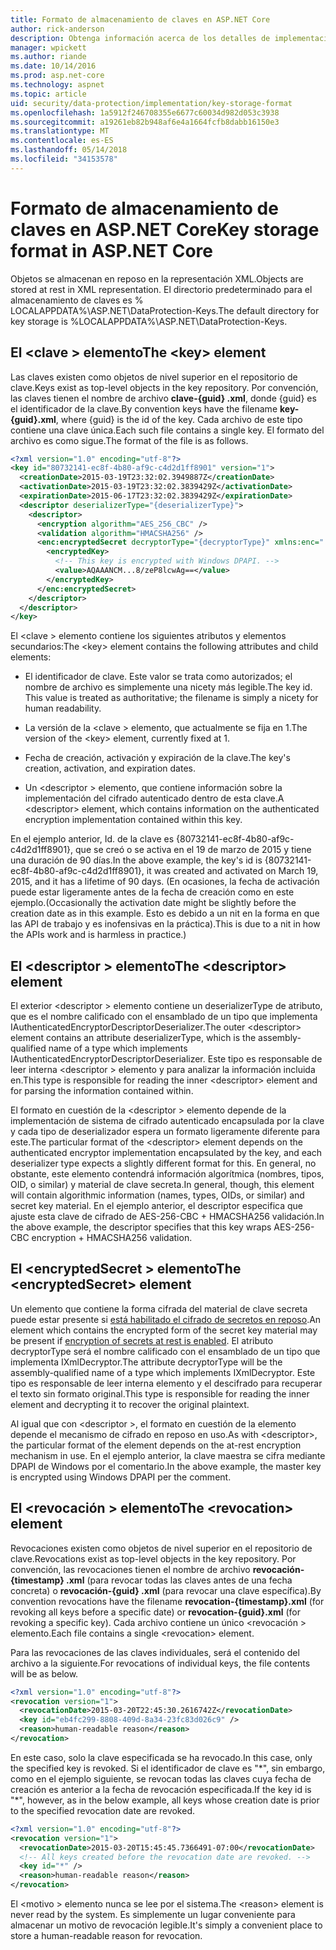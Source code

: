 ```yaml
---
title: Formato de almacenamiento de claves en ASP.NET Core
author: rick-anderson
description: Obtenga información acerca de los detalles de implementación del formato de almacenamiento de claves de protección de datos de ASP.NET Core.
manager: wpickett
ms.author: riande
ms.date: 10/14/2016
ms.prod: asp.net-core
ms.technology: aspnet
ms.topic: article
uid: security/data-protection/implementation/key-storage-format
ms.openlocfilehash: 1a5912f246708355e6677c60034d982d053c3938
ms.sourcegitcommit: a19261eb82b948af6e4a1664fcfb8dabb16150e3
ms.translationtype: MT
ms.contentlocale: es-ES
ms.lasthandoff: 05/14/2018
ms.locfileid: "34153578"
---
```

# <a name="key-storage-format-in-aspnet-core"></a><span data-ttu-id="104bf-103">Formato de almacenamiento de claves en ASP.NET Core</span><span class="sxs-lookup"><span data-stu-id="104bf-103">Key storage format in ASP.NET Core</span></span>

<a name="data-protection-implementation-key-storage-format"></a>

<span data-ttu-id="104bf-104">Objetos se almacenan en reposo en la representación XML.</span><span class="sxs-lookup"><span data-stu-id="104bf-104">Objects are stored at rest in XML representation.</span></span> <span data-ttu-id="104bf-105">El directorio predeterminado para el almacenamiento de claves es % LOCALAPPDATA%\ASP.NET\DataProtection-Keys\.</span><span class="sxs-lookup"><span data-stu-id="104bf-105">The default directory for key storage is %LOCALAPPDATA%\ASP.NET\DataProtection-Keys\.</span></span>

## <a name="the-key-element"></a><span data-ttu-id="104bf-106">El \<clave > elemento</span><span class="sxs-lookup"><span data-stu-id="104bf-106">The \<key> element</span></span>

<span data-ttu-id="104bf-107">Las claves existen como objetos de nivel superior en el repositorio de clave.</span><span class="sxs-lookup"><span data-stu-id="104bf-107">Keys exist as top-level objects in the key repository.</span></span> <span data-ttu-id="104bf-108">Por convención, las claves tienen el nombre de archivo **clave-{guid} .xml**, donde {guid} es el identificador de la clave.</span><span class="sxs-lookup"><span data-stu-id="104bf-108">By convention keys have the filename **key-{guid}.xml**, where {guid} is the id of the key.</span></span> <span data-ttu-id="104bf-109">Cada archivo de este tipo contiene una clave única.</span><span class="sxs-lookup"><span data-stu-id="104bf-109">Each such file contains a single key.</span></span> <span data-ttu-id="104bf-110">El formato del archivo es como sigue.</span><span class="sxs-lookup"><span data-stu-id="104bf-110">The format of the file is as follows.</span></span>

```xml
<?xml version="1.0" encoding="utf-8"?>
<key id="80732141-ec8f-4b80-af9c-c4d2d1ff8901" version="1">
  <creationDate>2015-03-19T23:32:02.3949887Z</creationDate>
  <activationDate>2015-03-19T23:32:02.3839429Z</activationDate>
  <expirationDate>2015-06-17T23:32:02.3839429Z</expirationDate>
  <descriptor deserializerType="{deserializerType}">
    <descriptor>
      <encryption algorithm="AES_256_CBC" />
      <validation algorithm="HMACSHA256" />
      <enc:encryptedSecret decryptorType="{decryptorType}" xmlns:enc="...">
        <encryptedKey>
          <!-- This key is encrypted with Windows DPAPI. -->
          <value>AQAAANCM...8/zeP8lcwAg==</value>
        </encryptedKey>
      </enc:encryptedSecret>
    </descriptor>
  </descriptor>
</key>
```

<span data-ttu-id="104bf-111">El \<clave > elemento contiene los siguientes atributos y elementos secundarios:</span><span class="sxs-lookup"><span data-stu-id="104bf-111">The \<key> element contains the following attributes and child elements:</span></span>

* <span data-ttu-id="104bf-112">El identificador de clave. Este valor se trata como autorizados; el nombre de archivo es simplemente una nicety más legible.</span><span class="sxs-lookup"><span data-stu-id="104bf-112">The key id. This value is treated as authoritative; the filename is simply a nicety for human readability.</span></span>

* <span data-ttu-id="104bf-113">La versión de la \<clave > elemento, que actualmente se fija en 1.</span><span class="sxs-lookup"><span data-stu-id="104bf-113">The version of the \<key> element, currently fixed at 1.</span></span>

* <span data-ttu-id="104bf-114">Fecha de creación, activación y expiración de la clave.</span><span class="sxs-lookup"><span data-stu-id="104bf-114">The key's creation, activation, and expiration dates.</span></span>

* <span data-ttu-id="104bf-115">Un \<descriptor > elemento, que contiene información sobre la implementación del cifrado autenticado dentro de esta clave.</span><span class="sxs-lookup"><span data-stu-id="104bf-115">A \<descriptor> element, which contains information on the authenticated encryption implementation contained within this key.</span></span>

<span data-ttu-id="104bf-116">En el ejemplo anterior, Id. de la clave es {80732141-ec8f-4b80-af9c-c4d2d1ff8901}, que se creó o se activa en el 19 de marzo de 2015 y tiene una duración de 90 días.</span><span class="sxs-lookup"><span data-stu-id="104bf-116">In the above example, the key's id is {80732141-ec8f-4b80-af9c-c4d2d1ff8901}, it was created and activated on March 19, 2015, and it has a lifetime of 90 days.</span></span> <span data-ttu-id="104bf-117">(En ocasiones, la fecha de activación puede estar ligeramente antes de la fecha de creación como en este ejemplo.</span><span class="sxs-lookup"><span data-stu-id="104bf-117">(Occasionally the activation date might be slightly before the creation date as in this example.</span></span> <span data-ttu-id="104bf-118">Esto es debido a un nit en la forma en que las API de trabajo y es inofensivas en la práctica).</span><span class="sxs-lookup"><span data-stu-id="104bf-118">This is due to a nit in how the APIs work and is harmless in practice.)</span></span>

## <a name="the-descriptor-element"></a><span data-ttu-id="104bf-119">El \<descriptor > elemento</span><span class="sxs-lookup"><span data-stu-id="104bf-119">The \<descriptor> element</span></span>

<span data-ttu-id="104bf-120">El exterior \<descriptor > elemento contiene un deserializerType de atributo, que es el nombre calificado con el ensamblado de un tipo que implementa IAuthenticatedEncryptorDescriptorDeserializer.</span><span class="sxs-lookup"><span data-stu-id="104bf-120">The outer \<descriptor> element contains an attribute deserializerType, which is the assembly-qualified name of a type which implements IAuthenticatedEncryptorDescriptorDeserializer.</span></span> <span data-ttu-id="104bf-121">Este tipo es responsable de leer interna \<descriptor > elemento y para analizar la información incluida en.</span><span class="sxs-lookup"><span data-stu-id="104bf-121">This type is responsible for reading the inner \<descriptor> element and for parsing the information contained within.</span></span>

<span data-ttu-id="104bf-122">El formato en cuestión de la \<descriptor > elemento depende de la implementación de sistema de cifrado autenticado encapsulada por la clave y cada tipo de deserializador espera un formato ligeramente diferente para este.</span><span class="sxs-lookup"><span data-stu-id="104bf-122">The particular format of the \<descriptor> element depends on the authenticated encryptor implementation encapsulated by the key, and each deserializer type expects a slightly different format for this.</span></span> <span data-ttu-id="104bf-123">En general, no obstante, este elemento contendrá información algorítmica (nombres, tipos, OID, o similar) y material de clave secreta.</span><span class="sxs-lookup"><span data-stu-id="104bf-123">In general, though, this element will contain algorithmic information (names, types, OIDs, or similar) and secret key material.</span></span> <span data-ttu-id="104bf-124">En el ejemplo anterior, el descriptor especifica que ajuste esta clave de cifrado de AES-256-CBC + HMACSHA256 validación.</span><span class="sxs-lookup"><span data-stu-id="104bf-124">In the above example, the descriptor specifies that this key wraps AES-256-CBC encryption + HMACSHA256 validation.</span></span>

## <a name="the-encryptedsecret-element"></a><span data-ttu-id="104bf-125">El \<encryptedSecret > elemento</span><span class="sxs-lookup"><span data-stu-id="104bf-125">The \<encryptedSecret> element</span></span>

<span data-ttu-id="104bf-126">Un <encryptedSecret> elemento que contiene la forma cifrada del material de clave secreta puede estar presente si [está habilitado el cifrado de secretos en reposo](xref:security/data-protection/implementation/key-encryption-at-rest#data-protection-implementation-key-encryption-at-rest).</span><span class="sxs-lookup"><span data-stu-id="104bf-126">An <encryptedSecret> element which contains the encrypted form of the secret key material may be present if [encryption of secrets at rest is enabled](xref:security/data-protection/implementation/key-encryption-at-rest#data-protection-implementation-key-encryption-at-rest).</span></span> <span data-ttu-id="104bf-127">El atributo decryptorType será el nombre calificado con el ensamblado de un tipo que implementa IXmlDecryptor.</span><span class="sxs-lookup"><span data-stu-id="104bf-127">The attribute decryptorType will be the assembly-qualified name of a type which implements IXmlDecryptor.</span></span> <span data-ttu-id="104bf-128">Este tipo es responsable de leer interna <encryptedKey> elemento y el descifrado para recuperar el texto sin formato original.</span><span class="sxs-lookup"><span data-stu-id="104bf-128">This type is responsible for reading the inner <encryptedKey> element and decrypting it to recover the original plaintext.</span></span>

<span data-ttu-id="104bf-129">Al igual que con \<descriptor >, el formato en cuestión de la <encryptedSecret> elemento depende el mecanismo de cifrado en reposo en uso.</span><span class="sxs-lookup"><span data-stu-id="104bf-129">As with \<descriptor>, the particular format of the <encryptedSecret> element depends on the at-rest encryption mechanism in use.</span></span> <span data-ttu-id="104bf-130">En el ejemplo anterior, la clave maestra se cifra mediante DPAPI de Windows por el comentario.</span><span class="sxs-lookup"><span data-stu-id="104bf-130">In the above example, the master key is encrypted using Windows DPAPI per the comment.</span></span>

## <a name="the-revocation-element"></a><span data-ttu-id="104bf-131">El \<revocación > elemento</span><span class="sxs-lookup"><span data-stu-id="104bf-131">The \<revocation> element</span></span>

<span data-ttu-id="104bf-132">Revocaciones existen como objetos de nivel superior en el repositorio de clave.</span><span class="sxs-lookup"><span data-stu-id="104bf-132">Revocations exist as top-level objects in the key repository.</span></span> <span data-ttu-id="104bf-133">Por convención, las revocaciones tienen el nombre de archivo **revocación-{timestamp} .xml** (para revocar todas las claves antes de una fecha concreta) o **revocación-{guid} .xml** (para revocar una clave específica).</span><span class="sxs-lookup"><span data-stu-id="104bf-133">By convention revocations have the filename **revocation-{timestamp}.xml** (for revoking all keys before a specific date) or **revocation-{guid}.xml** (for revoking a specific key).</span></span> <span data-ttu-id="104bf-134">Cada archivo contiene un único \<revocación > elemento.</span><span class="sxs-lookup"><span data-stu-id="104bf-134">Each file contains a single \<revocation> element.</span></span>

<span data-ttu-id="104bf-135">Para las revocaciones de las claves individuales, será el contenido del archivo a la siguiente.</span><span class="sxs-lookup"><span data-stu-id="104bf-135">For revocations of individual keys, the file contents will be as below.</span></span>

```xml
<?xml version="1.0" encoding="utf-8"?>
<revocation version="1">
  <revocationDate>2015-03-20T22:45:30.2616742Z</revocationDate>
  <key id="eb4fc299-8808-409d-8a34-23fc83d026c9" />
  <reason>human-readable reason</reason>
</revocation>
```

<span data-ttu-id="104bf-136">En este caso, solo la clave especificada se ha revocado.</span><span class="sxs-lookup"><span data-stu-id="104bf-136">In this case, only the specified key is revoked.</span></span> <span data-ttu-id="104bf-137">Si el identificador de clave es "\*", sin embargo, como en el ejemplo siguiente, se revocan todas las claves cuya fecha de creación es anterior a la fecha de revocación especificada.</span><span class="sxs-lookup"><span data-stu-id="104bf-137">If the key id is "\*", however, as in the below example, all keys whose creation date is prior to the specified revocation date are revoked.</span></span>

```xml
<?xml version="1.0" encoding="utf-8"?>
<revocation version="1">
  <revocationDate>2015-03-20T15:45:45.7366491-07:00</revocationDate>
  <!-- All keys created before the revocation date are revoked. -->
  <key id="*" />
  <reason>human-readable reason</reason>
</revocation>
```

<span data-ttu-id="104bf-138">El \<motivo > elemento nunca se lee por el sistema.</span><span class="sxs-lookup"><span data-stu-id="104bf-138">The \<reason> element is never read by the system.</span></span> <span data-ttu-id="104bf-139">Es simplemente un lugar conveniente para almacenar un motivo de revocación legible.</span><span class="sxs-lookup"><span data-stu-id="104bf-139">It's simply a convenient place to store a human-readable reason for revocation.</span></span>
